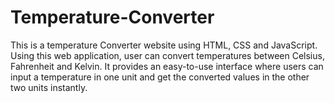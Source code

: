 # Temperature-Converter
This is a temperature Converter website using HTML, CSS and JavaScript. Using this web application, user can convert temperatures between Celsius, Fahrenheit and Kelvin. It provides an easy-to-use interface where users can input a temperature in one unit and get the converted values in the other two units instantly.
